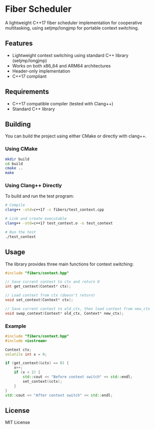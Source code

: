# Fiber Scheduler

A lightweight C++17 fiber scheduler implementation for cooperative multitasking, using setjmp/longjmp for portable context switching.

## Features

- Lightweight context switching using standard C++ library (setjmp/longjmp)
- Works on both x86_64 and ARM64 architectures
- Header-only implementation
- C++17 compliant

## Requirements

- C++17 compatible compiler (tested with Clang++)
- Standard C++ library

## Building

You can build the project using either CMake or directly with clang++.

### Using CMake

```bash
mkdir build
cd build
cmake ..
make
```

### Using Clang++ Directly

To build and run the test program:

```bash
# Compile
clang++ -std=c++17 -c fibers/test_context.cpp

# Link and create executable
clang++ -std=c++17 test_context.o -o test_context

# Run the test
./test_context
```

## Usage

The library provides three main functions for context switching:

```cpp
#include "fibers/context.hpp"

// Save current context to ctx and return 0
int get_context(Context* ctx);

// Load context from ctx (doesn't return)
void set_context(Context* ctx);

// Save current context to old_ctx, then load context from new_ctx
void swap_context(Context* old_ctx, Context* new_ctx);
```

### Example

```cpp
#include "fibers/context.hpp"
#include <iostream>

Context ctx;
volatile int x = 0;

if (get_context(&ctx) == 0) {
    x++;
    if (x < 2) {
        std::cout << "Before context switch" << std::endl;
        set_context(&ctx);
    }
}
std::cout << "After context switch" << std::endl;
```

## License

MIT License 